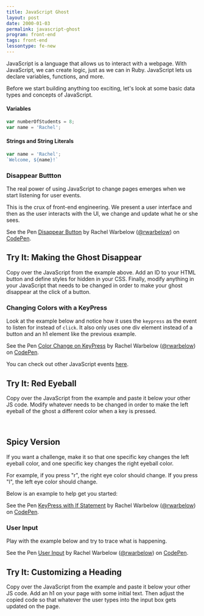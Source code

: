 ```yaml
---
title: JavaScript Ghost
layout: post
date: 2000-01-03
permalink: javascript-ghost
program: front-end
tags: front-end
lessontype: fe-new
---
```


JavaScript is a language that allows us to interact with a webpage. With JavaScript, we can create logic, just as we can in Ruby. JavaScript lets us declare variables, functions, and more.

Before we start building anything too exciting, let's look at some basic data types and concepts of JavaScript.

#### Variables 

```js
var numberOfStudents = 8;
var name = 'Rachel';
```

#### Strings and String Literals

```js
var name = 'Rachel';
`Welcome, ${name}!`
```

### Disappear Buttton

The real power of using JavaScript to change pages emerges when we start listening for user events.

This is the crux of front-end engineering. We present a user interface and then as the user interacts with the UI, we change and update what he or she sees.

<p data-height="276" data-theme-id="0" data-slug-hash="oaVwrQ" data-default-tab="js,result" data-user="rwarbelow" data-pen-title="Disappear Button" class="codepen">See the Pen <a href="https://codepen.io/rwarbelow/pen/oaVwrQ/">Disappear Button</a> by Rachel Warbelow (<a href="https://codepen.io/rwarbelow">@rwarbelow</a>) on <a href="https://codepen.io">CodePen</a>.</p>
<script async src="https://static.codepen.io/assets/embed/ei.js"></script>

<div class="try-it">
<h2>Try It: Making the Ghost Disappear</h2>

<p>Copy over the JavaScript from the example above. Add an ID to your HTML button and define styles for hidden in your CSS. Finally, modify anything in your JavaScript that needs to be changed in order to make your ghost disappear at the click of a button.</p>
</div>  

### Changing Colors with a KeyPress

Look at the example below and notice how it uses the `keypress` as the event to listen for instead of `click`. It also only uses one div element instead of a button and an h1 element like the previous example. 

<p data-height="265" data-theme-id="0" data-slug-hash="ZVOOEW" data-default-tab="js,result" data-user="rwarbelow" data-pen-title="Color Change on KeyPress" class="codepen">See the Pen <a href="https://codepen.io/rwarbelow/pen/ZVOOEW/">Color Change on KeyPress</a> by Rachel Warbelow (<a href="https://codepen.io/rwarbelow">@rwarbelow</a>) on <a href="https://codepen.io">CodePen</a>.</p>
<script async src="https://static.codepen.io/assets/embed/ei.js"></script>

You can check out other JavaScript events [here](https://developer.mozilla.org/en-US/docs/Web/Events). 

<div class="try-it">
<h2>Try It: Red Eyeball</h2>

<p>Copy over the JavaScript from the example and paste it below your other JS code. Modify whatever needs to be changed in order to make the left eyeball of the ghost a different color when a key is pressed.</p>
</div>  
<br>
<div class="try-it">
<h2>Spicy Version</h2>

<p>If you want a challenge, make it so that one specific key changes the left eyeball color, and one specific key changes the right eyeball color.</p>

<p>For example, if you press "r", the right eye color should change. If you press "l", the left eye color should change.</p>

<p>Below is an example to help get you started: </p>
</div>

<p data-height="265" data-theme-id="0" data-slug-hash="maEEez" data-default-tab="js,result" data-user="rwarbelow" data-pen-title="KeyPress with If Statement" class="codepen">See the Pen <a href="https://codepen.io/rwarbelow/pen/maEEez/">KeyPress with If Statement</a> by Rachel Warbelow (<a href="https://codepen.io/rwarbelow">@rwarbelow</a>) on <a href="https://codepen.io">CodePen</a>.</p>
<script async src="https://static.codepen.io/assets/embed/ei.js"></script>

### User Input

Play with the example below and try to trace what is happening. 

<p data-height="277" data-theme-id="0" data-slug-hash="dgrzWB" data-default-tab="js,result" data-user="rwarbelow" data-pen-title="User Input" class="codepen">See the Pen <a href="https://codepen.io/rwarbelow/pen/dgrzWB/">User Input</a> by Rachel Warbelow (<a href="https://codepen.io/rwarbelow">@rwarbelow</a>) on <a href="https://codepen.io">CodePen</a>.</p>
<script async src="https://static.codepen.io/assets/embed/ei.js"></script>

<div class="try-it">
<h2>Try It: Customizing a Heading</h2>

<p>Copy over the JavaScript from the example and paste it below your other JS code. Add an h1 on your page with some initial text. Then adjust the copied code so that whatever the user types into the input box gets updated on the page.</p>
</div>  
